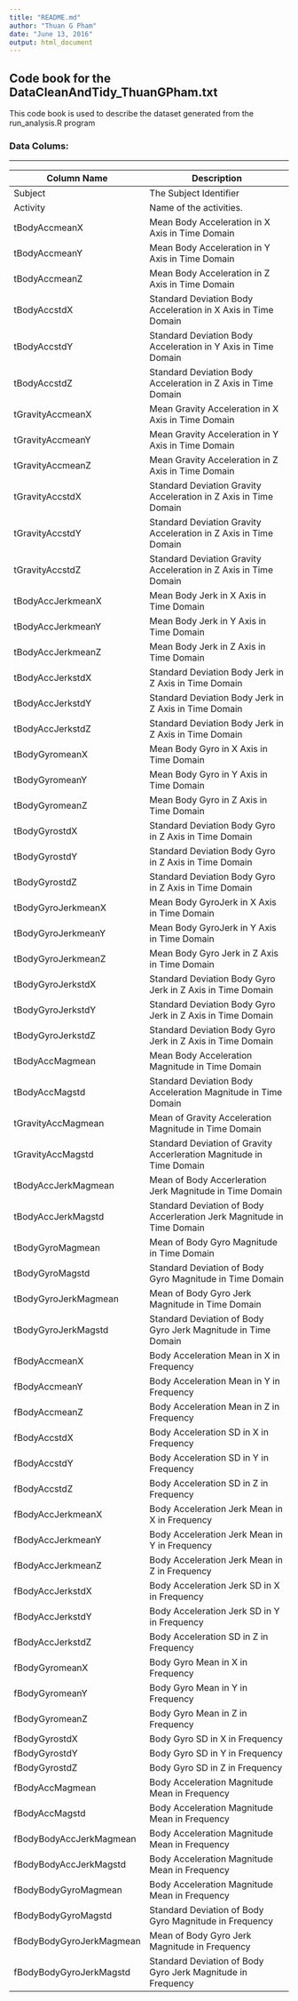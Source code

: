 ```yaml
---
title: "README.md"
author: "Thuan G Pham"
date: "June 13, 2016"
output: html_document
---
```


## Code book for the DataCleanAndTidy_ThuanGPham.txt
This code book is used to describe the dataset generated from the run_analysis.R program
  
### Data Colums:
--------------------------------------------------------------------------------------------------------
|Column Name     			| Description
|---------------------------|---------------------------------------------------------------------------|
|	Subject		 			|	The Subject Identifier													|
|	Activity	 			|	Name of the activities. 												|
|	tBodyAccmeanX			|	Mean Body Acceleration in X Axis in Time Domain							|
|	tBodyAccmeanY			|	Mean Body Acceleration in Y Axis in Time Domain							|
|	tBodyAccmeanZ			|	Mean Body Acceleration in Z Axis in Time Domain							|
|	tBodyAccstdX			|	Standard Deviation Body Acceleration in X Axis in Time Domain			|
|	tBodyAccstdY			|	Standard Deviation Body Acceleration in Y Axis in Time Domain			|
|	tBodyAccstdZ			|	Standard Deviation Body Acceleration in Z Axis in Time Domain			|
|	tGravityAccmeanX		|	Mean Gravity Acceleration in X Axis in Time Domain						|
|	tGravityAccmeanY		|	Mean Gravity Acceleration in Y Axis in Time Domain						|
|	tGravityAccmeanZ		|	Mean Gravity Acceleration in Z Axis in Time Domain						|
|	tGravityAccstdX			|	Standard Deviation Gravity Acceleration in Z Axis  in Time Domain		|
|	tGravityAccstdY			|	Standard Deviation Gravity Acceleration in Z Axis in Time Domain		|
|	tGravityAccstdZ			|	Standard Deviation Gravity Acceleration in Z Axis in Time Domain		|
|	tBodyAccJerkmeanX		|	Mean Body Jerk in X Axis  in Time Domain								|
|	tBodyAccJerkmeanY		|	Mean Body Jerk in Y Axis in Time Domain									|
|	tBodyAccJerkmeanZ		|	Mean Body Jerk in Z Axis in Time Domain									|
|	tBodyAccJerkstdX		|	Standard Deviation Body Jerk  in Z Axis  in Time Domain					|
|	tBodyAccJerkstdY		|	Standard Deviation Body Jerk   in Z Axis in Time Domain					|
|	tBodyAccJerkstdZ		|	Standard Deviation Body Jerk  in Z Axis in Time Domain					|
|	tBodyGyromeanX			|	Mean Body Gyro in X Axis in Time Domain									|
|	tBodyGyromeanY			|	Mean Body Gyro in Y Axis in Time Domain									|
|	tBodyGyromeanZ			|	Mean Body Gyro in Z Axis in Time Domain									|
|	tBodyGyrostdX			|	Standard Deviation Body Gyro  in Z Axis in Time Domain					|
|	tBodyGyrostdY			|	Standard Deviation Body Gyro   in Z Axis in Time Domain					|
|	tBodyGyrostdZ			|	Standard Deviation Body Gyro  in Z Axis in Time Domain					|
|	tBodyGyroJerkmeanX		|	Mean Body GyroJerk in X Axis in Time Domain								|
|	tBodyGyroJerkmeanY		|	Mean Body GyroJerk in Y Axis in Time Domain								|
|	tBodyGyroJerkmeanZ		|	Mean Body Gyro Jerk in Z Axis in Time Domain							|
|	tBodyGyroJerkstdX		|	Standard Deviation Body Gyro Jerk  in Z Axis in Time Domain				|
|	tBodyGyroJerkstdY		|	Standard Deviation Body Gyro  Jerk in Z Axis in Time Domain				|
|	tBodyGyroJerkstdZ		|	Standard Deviation Body Gyro  Jerk in Z Axis in Time Domain				|
|	tBodyAccMagmean			|	Mean Body Acceleration Magnitude  in Time Domain						|
|	tBodyAccMagstd			|	Standard Deviation Body Acceleration Magnitude  in Time Domain			|
|	tGravityAccMagmean		|	Mean of Gravity Acceleration Magnitude  in Time Domain					|
|	tGravityAccMagstd		|	Standard Deviation of  Gravity Accerleration Magnitude in Time Domain	|
|	tBodyAccJerkMagmean		|	Mean of Body Accerleration Jerk Magnitude  in Time Domain				|
|	tBodyAccJerkMagstd		|	Standard Deviation of Body Accerleration Jerk Magnitude  in Time Domain	|
|	tBodyGyroMagmean		|	Mean of Body Gyro Magnitude  in Time Domain								|
|	tBodyGyroMagstd			|	Standard Deviation of Body Gyro Magnitude  in Time Domain				|
|	tBodyGyroJerkMagmean	|	Mean of Body Gyro Jerk Magnitude  in Time Domain						|
|	tBodyGyroJerkMagstd		|	Standard Deviation of Body Gyro Jerk Magnitude in Time Domain			|
|	fBodyAccmeanX			|	Body Acceleration Mean in X in Frequency								|
|	fBodyAccmeanY			|	Body Acceleration Mean in Y in Frequency								|
|	fBodyAccmeanZ			|	Body Acceleration Mean in Z in Frequency								|
|	fBodyAccstdX			|	Body Acceleration SD in X in Frequency									|
|	fBodyAccstdY			|	Body Acceleration SD in Y in Frequency									|
|	fBodyAccstdZ			|	Body Acceleration SD in Z in Frequency									|
|	fBodyAccJerkmeanX		|	Body Acceleration Jerk Mean in X in Frequency							|
|	fBodyAccJerkmeanY		|	Body Acceleration Jerk Mean in Y in Frequency							|
|	fBodyAccJerkmeanZ		|	Body Acceleration Jerk Mean in Z in Frequency							|
|	fBodyAccJerkstdX		|	Body Acceleration Jerk SD in X in Frequency								|
|	fBodyAccJerkstdY		|	Body Acceleration Jerk SD in Y in Frequency								|
|	fBodyAccJerkstdZ		|	Body Acceleration SD in Z in Frequency									|
|	fBodyGyromeanX			|	Body Gyro Mean in X in Frequency										|
|	fBodyGyromeanY			|	Body Gyro Mean in Y in Frequency										|
|	fBodyGyromeanZ			|	Body Gyro Mean in Z in Frequency										|
|	fBodyGyrostdX			|	Body Gyro SD in X in Frequency											|
|	fBodyGyrostdY			|	Body Gyro SD in Y in Frequency											|
|	fBodyGyrostdZ			|	Body Gyro SD in Z in Frequency											|
|	fBodyAccMagmean			|	Body Acceleration Magnitude Mean in Frequency							|
|	fBodyAccMagstd			|	Body Acceleration Magnitude Mean in Frequency							|
|	fBodyBodyAccJerkMagmean	|	Body Acceleration Magnitude Mean in Frequency							|
|	fBodyBodyAccJerkMagstd	|	Body Acceleration Magnitude Mean in Frequency							|
|	fBodyBodyGyroMagmean	|	Body Acceleration Magnitude Mean in Frequency							|
|	fBodyBodyGyroMagstd		|	Standard Deviation of Body Gyro Magnitude  in Frequency					|
|	fBodyBodyGyroJerkMagmean|	Mean of Body Gyro Jerk Magnitude in Frequency							|
|	fBodyBodyGyroJerkMagstd	|	Standard Deviation of Body Gyro Jerk Magnitude  in Frequency			|
